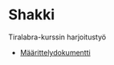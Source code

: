 # Shakki
Tiralabra-kurssin harjoitustyö

- [Määrittelydokumentti](https://github.com/Sam0ni/Shakki/blob/main/m%C3%A4%C3%A4rittelydokumentti.md)
